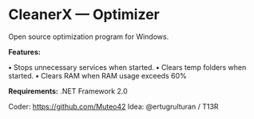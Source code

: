 # CleanerX — Optimizer

Open source optimization program for Windows.

**Features:**

**•** Stops unnecessary services when started.
**•** Clears temp folders when started.
**•** Clears RAM when RAM usage exceeds 60%

**Requirements:**
.NET Framework 2.0

Coder: https://github.com/Muteo42 
Idea: @ertugrulturan / T13R
